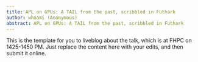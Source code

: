 ```yaml
---
title: APL on GPUs: A TAIL from the past, scribbled in Futhark
author: whoami (Anonymous)
abstract: APL on GPUs: A TAIL from the past, scribbled in Futhark
---
```


This is the template for you to liveblog about the talk,
which is at FHPC on 1425-1450 PM.  Just replace the content here
with your edits, and then submit it online.
